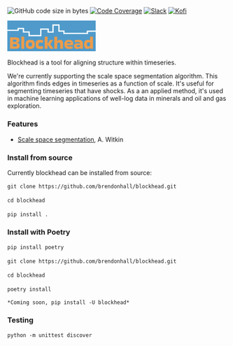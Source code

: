 ![GitHub code size in bytes](https://img.shields.io/github/languages/code-size/brendonhall/blockhead)
[![Code Coverage](https://img.shields.io/codecov/c/github/brendonhall/blockhead)](https://codecov.io/github/brendonhall/blockhead)
[![Slack](https://badgen.net/badge/icon/slack?icon=slack&label)](https://join.slack.com/invite_code)
[![Kofi](https://badgen.net/badge/icon/kofi?icon=kofi&label)](https://ko-fi.com/vapejordan)

<img src="blockhead/blockhead-logo.png" alt="blockhead" width="40%"/>

Blockhead is a tool for aligning structure within timeseries.

We're currently supporting the scale space segmentation algorithm. This algorithm 
finds edges in timeseries as a function of scale. It's useful for segmenting timeseries that
have shocks. As a an applied method, it's used in machine learning applications of well-log 
data in minerals and oil and gas exploration.

### Features
* [Scale space segmentation](https://www.ijcai.org/Proceedings/83-2/Papers/091.pdf), A. Witkin

### Install from source

Currently blockhead can be installed from source: 

```
git clone https://github.com/brendonhall/blockhead.git

cd blockhead

pip install .
```

### Install with Poetry

```
pip install poetry

git clone https://github.com/brendonhall/blockhead.git

cd blockhead

poetry install
```

```
*Coming soon, pip install -U blockhead*
```

### Testing 

```
python -m unittest discover
```

